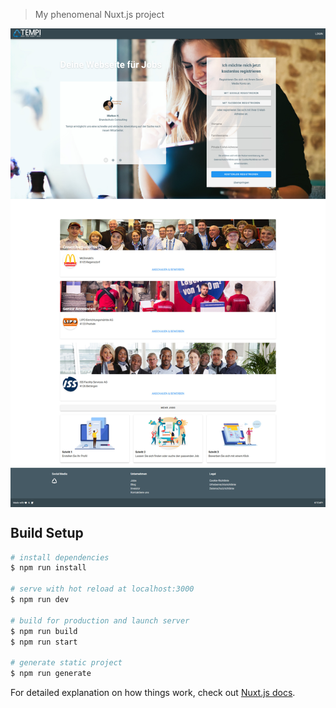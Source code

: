 > My phenomenal Nuxt.js project

<img align="center" src="https://raw.githubusercontent.com/git-palace/tempi/master/screenshot.jpg">

## Build Setup

``` bash
# install dependencies
$ npm run install

# serve with hot reload at localhost:3000
$ npm run dev

# build for production and launch server
$ npm run build
$ npm run start

# generate static project
$ npm run generate
```

For detailed explanation on how things work, check out [Nuxt.js docs](https://nuxtjs.org).
